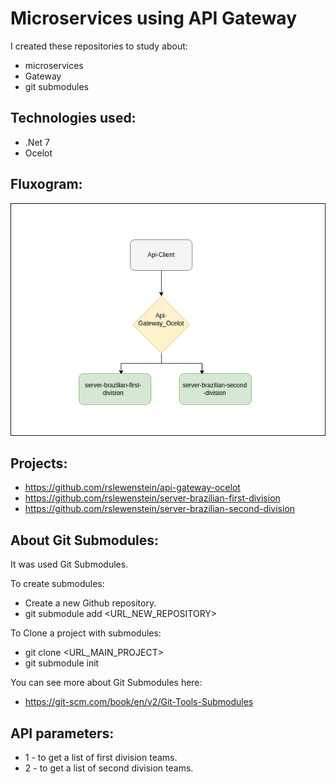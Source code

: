# Microservices using API Gateway
I created these repositories to study about:
- microservices
- Gateway
- git submodules

## Technologies used:
- .Net 7
- Ocelot

## Fluxogram: 
![alt text](img/Ocelot-Microservices.drawio.png)

## Projects:
- https://github.com/rslewenstein/api-gateway-ocelot
- https://github.com/rslewenstein/server-brazilian-first-division
- https://github.com/rslewenstein/server-brazilian-second-division

## About Git Submodules:
It was used Git Submodules.

To create submodules:
- Create a new Github repository. 
- git submodule add <URL_NEW_REPOSITORY>

To Clone a project with submodules:
- git clone <URL_MAIN_PROJECT>
- git submodule init

You can see more about Git Submodules here:
- https://git-scm.com/book/en/v2/Git-Tools-Submodules

## API parameters:
- 1 - to get a list of first division teams.
- 2 - to get a list of second division teams.